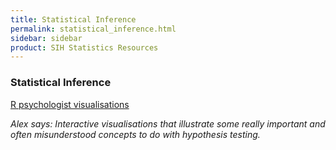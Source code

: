 ```yaml
---
title: Statistical Inference
permalink: statistical_inference.html
sidebar: sidebar
product: SIH Statistics Resources
---
```


### Statistical Inference

[R psychologist visualisations](https://rpsychologist.com/viz/)

*Alex says: Interactive visualisations that illustrate some really important and often misunderstood concepts to do with hypothesis testing.*